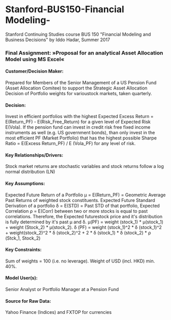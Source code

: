 # Stanford-BUS150-Financial Modeling-
Stanford Continuing Studies course BUS 150 "Financial Modeling and Business Decisions" by Iddo Hadar, Summer 2017

### Final Assignment: »Proposal for an analytical Asset Allocation Model using MS Excel«

#### Customer/Decision Maker: ####
Prepared for Members of the Senior Management of a US Pension Fund (Asset Allocation Comitee) to support the Strategic Asset 
Allocation Decision of Portfolio weights for varioustock markets, taken quarterly. 

#### Decision: #### 
Invest in efficient portfolios with the highest Expected Excess Return = E(Return_PF) - E(Risk_Free_Return) for a given level of
Expected Risk E(Vola). If the pension fund can invest in credit risk free fixed income instruments as well (e.g. US government
bonds), than only invest in the most efficient PF (Market Portfolio) that has the highest possible Sharpe Ratio = E(Excess
Return_PF) / E (Vola_PF) for any level of risk.

#### Key Relationships/Drivers: ####
Stock market returns are stochastic variables and stock returns follow a log normal distribution (LN)

#### Key Assumptions: ####
Expected Future Return of a Portfolio μ = E(Return_PF) = Geometric Average Past Returns of weighted stock constituents. Expected
Future Standard Derivation of a portfolio δ = E(STD) = Past STD of that portfolio, Expected Correlation ρ = E(Corr) between two or
more stocks is equal to past correlations. Therefore, the Expected futurestock price and it's distribution is fully determined by 
it's past μ and δ. μ(PF) = weight (stock_1) * μ(stock_1) + weight (Stock_2) * μ(stock_2). δ (PF) = weight (stock_1)^2 * δ
(stock_1)^2 + weight(stock_2)^2 * δ (stock_2)^2 + 2 * δ (stock_1) * δ (stock_2) * ρ (Stck_1, Stock_2)

#### Key Constraints: ####
Sum of weights = 100 (i.e. no leverage). Weight of USD (incl. HKD) min. 40%.

#### Model User(s): ####
Senior Analyst or Portfolio Manager at a Pension Fund

#### Source for Raw Data: ####
Yahoo Finance (Indices) and FXTOP for currencies 
